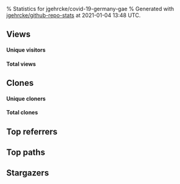 % Statistics for jgehrcke/covid-19-germany-gae
% Generated with [jgehrcke/github-repo-stats](https://github.com/jgehrcke/github-repo-stats) at 2021-01-04 13:48 UTC.


## Views

#### Unique visitors
<div id="chart_views_unique" class="full-width-chart"></div>

#### Total views
<div id="chart_views_total" class="full-width-chart"></div>

<div class="pagebreak-for-print"> </div>


## Clones

#### Unique cloners
<div id="chart_clones_unique" class="full-width-chart"></div>

#### Total clones
<div id="chart_clones_total" class="full-width-chart"></div>



<div class="pagebreak-for-print"> </div>

## Top referrers


<div id="chart_referrers_top_n_alltime" class="full-width-chart"></div>




## Top paths


<div id="chart_paths_top_n_alltime" class="full-width-chart"></div>




<div class="pagebreak-for-print"> </div>

## Stargazers


<div id="chart_stargazers" class="full-width-chart"></div>


<script type="text/javascript">
    vegaEmbed('#chart_views_unique', {"$schema": "https://vega.github.io/schema/vega-lite/v4.8.1.json", "config": {"arc": {"fill": "#333333"}, "area": {"fill": "#333333"}, "axisBottom": {"domainColor": "#a9b4c4", "gridColor": "#a9b4c4", "labelColor": "#333333", "labelFont": "relative-mono-11-pitch-pro, Menlo, monospace", "tickColor": "#a9b4c4", "titleColor": "#333333", "titleFont": "relative-mono-11-pitch-pro, Menlo, monospace"}, "axisLeft": {"domainColor": "#a9b4c4", "gridColor": "#a9b4c4", "labelColor": "#333333", "labelFont": "relative-mono-11-pitch-pro, Menlo, monospace", "tickColor": "#a9b4c4", "titleColor": "#333333", "titleFont": "relative-mono-11-pitch-pro, Menlo, monospace"}, "axisX": {"grid": false}, "axisY": {"grid": false, "labelBound": true}, "background": "#ebebec", "group": {"fill": "#ebebec"}, "header": {"fontWeight": 400, "labelFont": "relative-mono-11-pitch-pro, Menlo, monospace", "titleFont": "relative-mono-11-pitch-pro, Menlo, monospace"}, "legend": {"labelFont": "relative-mono-11-pitch-pro, Menlo, monospace", "symbolSize": 200, "symbolType": "circle", "titleFont": "relative-mono-11-pitch-pro, Menlo, monospace"}, "line": {"color": "#333333", "stroke": "#333333"}, "path": {"stroke": "#333333"}, "point": {"color": "#333333", "cursor": "pointer", "filled": true, "size": 100}, "range": {"category": ["#85a2f7", "#ea9755", "#7eb36a", "#f07071", "#bc85d9", "#e587b6", "#a9b4c4", "#d4c05e", "#64b9c4"]}, "style": {"bar": {"fill": "#333333"}, "text": {"font": "relative-mono-11-pitch-pro, Menlo, monospace", "fontWeight": 400}}, "symbol": {"shape": "circle"}, "title": {"anchor": "start", "font": "relative-mono-11-pitch-pro, Menlo, monospace", "fontWeight": 400}, "trail": {"color": "#333333", "stroke": "#333333"}, "view": {"stroke": null}}, "data": {"name": "data-cc104900c6284fb366ba411c6a186e34"}, "datasets": {"data-cc104900c6284fb366ba411c6a186e34": [{"time": "2020-12-21T00:00:00+00:00", "views_total": 78, "views_unique": 20}, {"time": "2020-12-22T00:00:00+00:00", "views_total": 126, "views_unique": 23}, {"time": "2020-12-23T00:00:00+00:00", "views_total": 87, "views_unique": 20}, {"time": "2020-12-24T00:00:00+00:00", "views_total": 41, "views_unique": 12}, {"time": "2020-12-25T00:00:00+00:00", "views_total": 41, "views_unique": 11}, {"time": "2020-12-26T00:00:00+00:00", "views_total": 274, "views_unique": 20}, {"time": "2020-12-27T00:00:00+00:00", "views_total": 223, "views_unique": 17}, {"time": "2020-12-28T00:00:00+00:00", "views_total": 195, "views_unique": 25}, {"time": "2020-12-29T00:00:00+00:00", "views_total": 143, "views_unique": 22}, {"time": "2020-12-30T00:00:00+00:00", "views_total": 80, "views_unique": 19}, {"time": "2020-12-31T00:00:00+00:00", "views_total": 29, "views_unique": 14}, {"time": "2021-01-01T00:00:00+00:00", "views_total": 27, "views_unique": 14}, {"time": "2021-01-02T00:00:00+00:00", "views_total": 79, "views_unique": 17}, {"time": "2021-01-03T00:00:00+00:00", "views_total": 82, "views_unique": 21}, {"time": "2021-01-04T00:00:00+00:00", "views_total": 40, "views_unique": 16}]}, "encoding": {"x": {"field": "time", "timeUnit": "yearmonthdate", "title": "date", "type": "temporal"}, "y": {"field": "views_unique", "scale": {"domain": [0, 27.500000000000004], "zero": true}, "title": "unique views per day", "type": "quantitative"}}, "height": 200, "mark": {"point": true, "type": "line"}, "padding": 10, "width": "container"}, {"actions": false, "renderer": "svg"}).catch(console.error);
vegaEmbed('#chart_views_total', {"$schema": "https://vega.github.io/schema/vega-lite/v4.8.1.json", "config": {"arc": {"fill": "#333333"}, "area": {"fill": "#333333"}, "axisBottom": {"domainColor": "#a9b4c4", "gridColor": "#a9b4c4", "labelColor": "#333333", "labelFont": "relative-mono-11-pitch-pro, Menlo, monospace", "tickColor": "#a9b4c4", "titleColor": "#333333", "titleFont": "relative-mono-11-pitch-pro, Menlo, monospace"}, "axisLeft": {"domainColor": "#a9b4c4", "gridColor": "#a9b4c4", "labelColor": "#333333", "labelFont": "relative-mono-11-pitch-pro, Menlo, monospace", "tickColor": "#a9b4c4", "titleColor": "#333333", "titleFont": "relative-mono-11-pitch-pro, Menlo, monospace"}, "axisX": {"grid": false}, "axisY": {"grid": false, "labelBound": true}, "background": "#ebebec", "group": {"fill": "#ebebec"}, "header": {"fontWeight": 400, "labelFont": "relative-mono-11-pitch-pro, Menlo, monospace", "titleFont": "relative-mono-11-pitch-pro, Menlo, monospace"}, "legend": {"labelFont": "relative-mono-11-pitch-pro, Menlo, monospace", "symbolSize": 200, "symbolType": "circle", "titleFont": "relative-mono-11-pitch-pro, Menlo, monospace"}, "line": {"color": "#333333", "stroke": "#333333"}, "path": {"stroke": "#333333"}, "point": {"color": "#333333", "cursor": "pointer", "filled": true, "size": 100}, "range": {"category": ["#85a2f7", "#ea9755", "#7eb36a", "#f07071", "#bc85d9", "#e587b6", "#a9b4c4", "#d4c05e", "#64b9c4"]}, "style": {"bar": {"fill": "#333333"}, "text": {"font": "relative-mono-11-pitch-pro, Menlo, monospace", "fontWeight": 400}}, "symbol": {"shape": "circle"}, "title": {"anchor": "start", "font": "relative-mono-11-pitch-pro, Menlo, monospace", "fontWeight": 400}, "trail": {"color": "#333333", "stroke": "#333333"}, "view": {"stroke": null}}, "data": {"name": "data-cc104900c6284fb366ba411c6a186e34"}, "datasets": {"data-cc104900c6284fb366ba411c6a186e34": [{"time": "2020-12-21T00:00:00+00:00", "views_total": 78, "views_unique": 20}, {"time": "2020-12-22T00:00:00+00:00", "views_total": 126, "views_unique": 23}, {"time": "2020-12-23T00:00:00+00:00", "views_total": 87, "views_unique": 20}, {"time": "2020-12-24T00:00:00+00:00", "views_total": 41, "views_unique": 12}, {"time": "2020-12-25T00:00:00+00:00", "views_total": 41, "views_unique": 11}, {"time": "2020-12-26T00:00:00+00:00", "views_total": 274, "views_unique": 20}, {"time": "2020-12-27T00:00:00+00:00", "views_total": 223, "views_unique": 17}, {"time": "2020-12-28T00:00:00+00:00", "views_total": 195, "views_unique": 25}, {"time": "2020-12-29T00:00:00+00:00", "views_total": 143, "views_unique": 22}, {"time": "2020-12-30T00:00:00+00:00", "views_total": 80, "views_unique": 19}, {"time": "2020-12-31T00:00:00+00:00", "views_total": 29, "views_unique": 14}, {"time": "2021-01-01T00:00:00+00:00", "views_total": 27, "views_unique": 14}, {"time": "2021-01-02T00:00:00+00:00", "views_total": 79, "views_unique": 17}, {"time": "2021-01-03T00:00:00+00:00", "views_total": 82, "views_unique": 21}, {"time": "2021-01-04T00:00:00+00:00", "views_total": 40, "views_unique": 16}]}, "encoding": {"x": {"field": "time", "timeUnit": "yearmonthdate", "title": "date", "type": "temporal"}, "y": {"field": "views_total", "scale": {"domain": [0, 301.40000000000003], "zero": true}, "title": "total views per day", "type": "quantitative"}}, "height": 200, "mark": {"point": true, "type": "line"}, "padding": 10, "width": "container"}, {"actions": false, "renderer": "svg"}).catch(console.error);
vegaEmbed('#chart_clones_unique', {"$schema": "https://vega.github.io/schema/vega-lite/v4.8.1.json", "config": {"arc": {"fill": "#333333"}, "area": {"fill": "#333333"}, "axisBottom": {"domainColor": "#a9b4c4", "gridColor": "#a9b4c4", "labelColor": "#333333", "labelFont": "relative-mono-11-pitch-pro, Menlo, monospace", "tickColor": "#a9b4c4", "titleColor": "#333333", "titleFont": "relative-mono-11-pitch-pro, Menlo, monospace"}, "axisLeft": {"domainColor": "#a9b4c4", "gridColor": "#a9b4c4", "labelColor": "#333333", "labelFont": "relative-mono-11-pitch-pro, Menlo, monospace", "tickColor": "#a9b4c4", "titleColor": "#333333", "titleFont": "relative-mono-11-pitch-pro, Menlo, monospace"}, "axisX": {"grid": false}, "axisY": {"grid": false, "labelBound": true}, "background": "#ebebec", "group": {"fill": "#ebebec"}, "header": {"fontWeight": 400, "labelFont": "relative-mono-11-pitch-pro, Menlo, monospace", "titleFont": "relative-mono-11-pitch-pro, Menlo, monospace"}, "legend": {"labelFont": "relative-mono-11-pitch-pro, Menlo, monospace", "symbolSize": 200, "symbolType": "circle", "titleFont": "relative-mono-11-pitch-pro, Menlo, monospace"}, "line": {"color": "#333333", "stroke": "#333333"}, "path": {"stroke": "#333333"}, "point": {"color": "#333333", "cursor": "pointer", "filled": true, "size": 100}, "range": {"category": ["#85a2f7", "#ea9755", "#7eb36a", "#f07071", "#bc85d9", "#e587b6", "#a9b4c4", "#d4c05e", "#64b9c4"]}, "style": {"bar": {"fill": "#333333"}, "text": {"font": "relative-mono-11-pitch-pro, Menlo, monospace", "fontWeight": 400}}, "symbol": {"shape": "circle"}, "title": {"anchor": "start", "font": "relative-mono-11-pitch-pro, Menlo, monospace", "fontWeight": 400}, "trail": {"color": "#333333", "stroke": "#333333"}, "view": {"stroke": null}}, "data": {"name": "data-cbbdd66bfe52b86d8ef158b09857ac66"}, "datasets": {"data-cbbdd66bfe52b86d8ef158b09857ac66": [{"clones_total": 3, "clones_unique": 3, "time": "2020-12-21T00:00:00+00:00"}, {"clones_total": 2, "clones_unique": 2, "time": "2020-12-22T00:00:00+00:00"}, {"clones_total": 2, "clones_unique": 2, "time": "2020-12-23T00:00:00+00:00"}, {"clones_total": 2, "clones_unique": 2, "time": "2020-12-24T00:00:00+00:00"}, {"clones_total": 3, "clones_unique": 3, "time": "2020-12-25T00:00:00+00:00"}, {"clones_total": 45, "clones_unique": 5, "time": "2020-12-26T00:00:00+00:00"}, {"clones_total": 11, "clones_unique": 3, "time": "2020-12-27T00:00:00+00:00"}, {"clones_total": 8, "clones_unique": 3, "time": "2020-12-28T00:00:00+00:00"}, {"clones_total": 7, "clones_unique": 3, "time": "2020-12-29T00:00:00+00:00"}, {"clones_total": 7, "clones_unique": 3, "time": "2020-12-30T00:00:00+00:00"}, {"clones_total": 7, "clones_unique": 3, "time": "2020-12-31T00:00:00+00:00"}, {"clones_total": 7, "clones_unique": 3, "time": "2021-01-01T00:00:00+00:00"}, {"clones_total": 9, "clones_unique": 5, "time": "2021-01-02T00:00:00+00:00"}, {"clones_total": 8, "clones_unique": 4, "time": "2021-01-03T00:00:00+00:00"}, {"clones_total": 4, "clones_unique": 2, "time": "2021-01-04T00:00:00+00:00"}]}, "encoding": {"x": {"field": "time", "timeUnit": "yearmonthdate", "title": "date", "type": "temporal"}, "y": {"field": "clones_unique", "scale": {"domain": [0, 5.5], "zero": true}, "title": "unique clones per day", "type": "quantitative"}}, "height": 200, "mark": {"point": true, "type": "line"}, "padding": 10, "width": "container"}, {"actions": false, "renderer": "svg"}).catch(console.error);
vegaEmbed('#chart_clones_total', {"$schema": "https://vega.github.io/schema/vega-lite/v4.8.1.json", "config": {"arc": {"fill": "#333333"}, "area": {"fill": "#333333"}, "axisBottom": {"domainColor": "#a9b4c4", "gridColor": "#a9b4c4", "labelColor": "#333333", "labelFont": "relative-mono-11-pitch-pro, Menlo, monospace", "tickColor": "#a9b4c4", "titleColor": "#333333", "titleFont": "relative-mono-11-pitch-pro, Menlo, monospace"}, "axisLeft": {"domainColor": "#a9b4c4", "gridColor": "#a9b4c4", "labelColor": "#333333", "labelFont": "relative-mono-11-pitch-pro, Menlo, monospace", "tickColor": "#a9b4c4", "titleColor": "#333333", "titleFont": "relative-mono-11-pitch-pro, Menlo, monospace"}, "axisX": {"grid": false}, "axisY": {"grid": false, "labelBound": true}, "background": "#ebebec", "group": {"fill": "#ebebec"}, "header": {"fontWeight": 400, "labelFont": "relative-mono-11-pitch-pro, Menlo, monospace", "titleFont": "relative-mono-11-pitch-pro, Menlo, monospace"}, "legend": {"labelFont": "relative-mono-11-pitch-pro, Menlo, monospace", "symbolSize": 200, "symbolType": "circle", "titleFont": "relative-mono-11-pitch-pro, Menlo, monospace"}, "line": {"color": "#333333", "stroke": "#333333"}, "path": {"stroke": "#333333"}, "point": {"color": "#333333", "cursor": "pointer", "filled": true, "size": 100}, "range": {"category": ["#85a2f7", "#ea9755", "#7eb36a", "#f07071", "#bc85d9", "#e587b6", "#a9b4c4", "#d4c05e", "#64b9c4"]}, "style": {"bar": {"fill": "#333333"}, "text": {"font": "relative-mono-11-pitch-pro, Menlo, monospace", "fontWeight": 400}}, "symbol": {"shape": "circle"}, "title": {"anchor": "start", "font": "relative-mono-11-pitch-pro, Menlo, monospace", "fontWeight": 400}, "trail": {"color": "#333333", "stroke": "#333333"}, "view": {"stroke": null}}, "data": {"name": "data-cbbdd66bfe52b86d8ef158b09857ac66"}, "datasets": {"data-cbbdd66bfe52b86d8ef158b09857ac66": [{"clones_total": 3, "clones_unique": 3, "time": "2020-12-21T00:00:00+00:00"}, {"clones_total": 2, "clones_unique": 2, "time": "2020-12-22T00:00:00+00:00"}, {"clones_total": 2, "clones_unique": 2, "time": "2020-12-23T00:00:00+00:00"}, {"clones_total": 2, "clones_unique": 2, "time": "2020-12-24T00:00:00+00:00"}, {"clones_total": 3, "clones_unique": 3, "time": "2020-12-25T00:00:00+00:00"}, {"clones_total": 45, "clones_unique": 5, "time": "2020-12-26T00:00:00+00:00"}, {"clones_total": 11, "clones_unique": 3, "time": "2020-12-27T00:00:00+00:00"}, {"clones_total": 8, "clones_unique": 3, "time": "2020-12-28T00:00:00+00:00"}, {"clones_total": 7, "clones_unique": 3, "time": "2020-12-29T00:00:00+00:00"}, {"clones_total": 7, "clones_unique": 3, "time": "2020-12-30T00:00:00+00:00"}, {"clones_total": 7, "clones_unique": 3, "time": "2020-12-31T00:00:00+00:00"}, {"clones_total": 7, "clones_unique": 3, "time": "2021-01-01T00:00:00+00:00"}, {"clones_total": 9, "clones_unique": 5, "time": "2021-01-02T00:00:00+00:00"}, {"clones_total": 8, "clones_unique": 4, "time": "2021-01-03T00:00:00+00:00"}, {"clones_total": 4, "clones_unique": 2, "time": "2021-01-04T00:00:00+00:00"}]}, "encoding": {"x": {"field": "time", "timeUnit": "yearmonthdate", "title": "date", "type": "temporal"}, "y": {"field": "clones_total", "scale": {"domain": [0, 49.50000000000001], "zero": true}, "title": "total clones per day", "type": "quantitative"}}, "height": 200, "mark": {"point": true, "type": "line"}, "padding": 10, "width": "container"}, {"actions": false, "renderer": "svg"}).catch(console.error);
vegaEmbed('#chart_referrers_top_n_alltime', {"$schema": "https://vega.github.io/schema/vega-lite/v4.8.1.json", "config": {"arc": {"fill": "#333333"}, "area": {"fill": "#333333"}, "axisBottom": {"domainColor": "#a9b4c4", "gridColor": "#a9b4c4", "labelColor": "#333333", "labelFont": "relative-mono-11-pitch-pro, Menlo, monospace", "tickColor": "#a9b4c4", "titleColor": "#333333", "titleFont": "relative-mono-11-pitch-pro, Menlo, monospace"}, "axisLeft": {"domainColor": "#a9b4c4", "gridColor": "#a9b4c4", "labelColor": "#333333", "labelFont": "relative-mono-11-pitch-pro, Menlo, monospace", "tickColor": "#a9b4c4", "titleColor": "#333333", "titleFont": "relative-mono-11-pitch-pro, Menlo, monospace"}, "axisX": {"grid": false}, "axisY": {"grid": false}, "background": "#ebebec", "group": {"fill": "#ebebec"}, "header": {"fontWeight": 400, "labelFont": "relative-mono-11-pitch-pro, Menlo, monospace", "titleFont": "relative-mono-11-pitch-pro, Menlo, monospace"}, "legend": {"labelFont": "relative-mono-11-pitch-pro, Menlo, monospace", "symbolSize": 200, "symbolType": "circle", "titleFont": "relative-mono-11-pitch-pro, Menlo, monospace"}, "line": {"color": "#333333", "stroke": "#333333"}, "path": {"stroke": "#333333"}, "point": {"color": "#333333", "cursor": "pointer", "filled": true, "size": 100}, "range": {"category": ["#85a2f7", "#ea9755", "#7eb36a", "#f07071", "#bc85d9", "#e587b6", "#a9b4c4", "#d4c05e", "#64b9c4"]}, "style": {"bar": {"fill": "#333333"}, "text": {"font": "relative-mono-11-pitch-pro, Menlo, monospace", "fontWeight": 400}}, "symbol": {"shape": "circle"}, "title": {"anchor": "start", "font": "relative-mono-11-pitch-pro, Menlo, monospace", "fontWeight": 400}, "trail": {"color": "#333333", "stroke": "#333333"}, "view": {"stroke": null}}, "data": {"name": "data-8e1006997a2e1f88dec595010b0dcc58"}, "datasets": {"data-8e1006997a2e1f88dec595010b0dcc58": [{"referrer": "Google", "time": "2021-01-03T00:00:00+00:00", "views_unique": 44, "views_unique_norm": 3.142857142857143}, {"referrer": "Google", "time": "2021-01-04T00:00:00+00:00", "views_unique": 45, "views_unique_norm": 3.2142857142857144}, {"referrer": "github.com", "time": "2021-01-03T00:00:00+00:00", "views_unique": 44, "views_unique_norm": 3.142857142857143}, {"referrer": "github.com", "time": "2021-01-04T00:00:00+00:00", "views_unique": 42, "views_unique_norm": 3.0}, {"referrer": "t.co", "time": "2021-01-03T00:00:00+00:00", "views_unique": 9, "views_unique_norm": 0.6428571428571429}, {"referrer": "t.co", "time": "2021-01-04T00:00:00+00:00", "views_unique": 9, "views_unique_norm": 0.6428571428571429}, {"referrer": "gehrcke.de", "time": "2021-01-03T00:00:00+00:00", "views_unique": 5, "views_unique_norm": 0.35714285714285715}, {"referrer": "gehrcke.de", "time": "2021-01-04T00:00:00+00:00", "views_unique": 5, "views_unique_norm": 0.35714285714285715}, {"referrer": "DuckDuckGo", "time": "2021-01-03T00:00:00+00:00", "views_unique": 4, "views_unique_norm": 0.2857142857142857}, {"referrer": "DuckDuckGo", "time": "2021-01-04T00:00:00+00:00", "views_unique": 3, "views_unique_norm": 0.21428571428571427}, {"referrer": "covid19-germany.appspot.com", "time": "2021-01-03T00:00:00+00:00", "views_unique": 3, "views_unique_norm": 0.21428571428571427}, {"referrer": "covid19-germany.appspot.com", "time": "2021-01-04T00:00:00+00:00", "views_unique": 2, "views_unique_norm": 0.14285714285714285}, {"referrer": "govdata.de", "time": "2021-01-03T00:00:00+00:00", "views_unique": 2, "views_unique_norm": 0.14285714285714285}, {"referrer": "govdata.de", "time": "2021-01-04T00:00:00+00:00", "views_unique": 2, "views_unique_norm": 0.14285714285714285}, {"referrer": "developer.here.com", "time": "2021-01-03T00:00:00+00:00", "views_unique": 2, "views_unique_norm": 0.14285714285714285}, {"referrer": "developer.here.com", "time": "2021-01-04T00:00:00+00:00", "views_unique": 2, "views_unique_norm": 0.14285714285714285}, {"referrer": "StartPage", "time": "2021-01-03T00:00:00+00:00", "views_unique": 1, "views_unique_norm": 0.07142857142857142}, {"referrer": "StartPage", "time": "2021-01-04T00:00:00+00:00", "views_unique": 1, "views_unique_norm": 0.07142857142857142}, {"referrer": "facebook.com", "time": "2021-01-03T00:00:00+00:00", "views_unique": 1, "views_unique_norm": 0.07142857142857142}, {"referrer": "facebook.com", "time": "2021-01-04T00:00:00+00:00", "views_unique": 1, "views_unique_norm": 0.07142857142857142}]}, "encoding": {"color": {"field": "referrer", "sort": {"field": "order"}, "type": "nominal"}, "x": {"field": "time", "timeUnit": "yearmonthdate", "title": "date", "type": "temporal"}, "y": {"field": "views_unique_norm", "scale": {"domain": [0, 3.535714285714286], "zero": true}, "title": "unique visitors per day (mean from last 14 days)", "type": "quantitative"}}, "height": 300, "mark": {"point": true, "type": "line"}, "padding": 10, "width": "container"}, {"actions": false, "renderer": "svg"}).catch(console.error);
vegaEmbed('#chart_paths_top_n_alltime', {"$schema": "https://vega.github.io/schema/vega-lite/v4.8.1.json", "config": {"arc": {"fill": "#333333"}, "area": {"fill": "#333333"}, "axisBottom": {"domainColor": "#a9b4c4", "gridColor": "#a9b4c4", "labelColor": "#333333", "labelFont": "relative-mono-11-pitch-pro, Menlo, monospace", "tickColor": "#a9b4c4", "titleColor": "#333333", "titleFont": "relative-mono-11-pitch-pro, Menlo, monospace"}, "axisLeft": {"domainColor": "#a9b4c4", "gridColor": "#a9b4c4", "labelColor": "#333333", "labelFont": "relative-mono-11-pitch-pro, Menlo, monospace", "tickColor": "#a9b4c4", "titleColor": "#333333", "titleFont": "relative-mono-11-pitch-pro, Menlo, monospace"}, "axisX": {"grid": false}, "axisY": {"grid": false}, "background": "#ebebec", "group": {"fill": "#ebebec"}, "header": {"fontWeight": 400, "labelFont": "relative-mono-11-pitch-pro, Menlo, monospace", "titleFont": "relative-mono-11-pitch-pro, Menlo, monospace"}, "legend": {"labelFont": "relative-mono-11-pitch-pro, Menlo, monospace", "symbolSize": 200, "symbolType": "circle", "titleFont": "relative-mono-11-pitch-pro, Menlo, monospace"}, "line": {"color": "#333333", "stroke": "#333333"}, "path": {"stroke": "#333333"}, "point": {"color": "#333333", "cursor": "pointer", "filled": true, "size": 100}, "range": {"category": ["#85a2f7", "#ea9755", "#7eb36a", "#f07071", "#bc85d9", "#e587b6", "#a9b4c4", "#d4c05e", "#64b9c4"]}, "style": {"bar": {"fill": "#333333"}, "text": {"font": "relative-mono-11-pitch-pro, Menlo, monospace", "fontWeight": 400}}, "symbol": {"shape": "circle"}, "title": {"anchor": "start", "font": "relative-mono-11-pitch-pro, Menlo, monospace", "fontWeight": 400}, "trail": {"color": "#333333", "stroke": "#333333"}, "view": {"stroke": null}}, "data": {"name": "data-8c56ee7bb776f9d5b4ae9973e7477713"}, "datasets": {"data-8c56ee7bb776f9d5b4ae9973e7477713": [{"path": "/", "time": "2021-01-03T00:00:00+00:00", "views_unique": 132.0, "views_unique_norm": 9.428571428571429}, {"path": "/", "time": "2021-01-04T00:00:00+00:00", "views_unique": 132.0, "views_unique_norm": 9.428571428571429}, {"path": "/blob/master/cases-rki-by-state.csv", "time": "2021-01-03T00:00:00+00:00", "views_unique": 25.0, "views_unique_norm": 1.7857142857142858}, {"path": "/blob/master/cases-rki-by-state.csv", "time": "2021-01-04T00:00:00+00:00", "views_unique": 26.0, "views_unique_norm": 1.8571428571428572}, {"path": "/blob/master/cases-rki-by-ags.csv", "time": "2021-01-03T00:00:00+00:00", "views_unique": 22.0, "views_unique_norm": 1.5714285714285714}, {"path": "/blob/master/cases-rki-by-ags.csv", "time": "2021-01-04T00:00:00+00:00", "views_unique": 22.0, "views_unique_norm": 1.5714285714285714}, {"path": "/blob/master/data.csv", "time": "2021-01-03T00:00:00+00:00", "views_unique": 20.0, "views_unique_norm": 1.4285714285714286}, {"path": "/blob/master/data.csv", "time": "2021-01-04T00:00:00+00:00", "views_unique": 20.0, "views_unique_norm": 1.4285714285714286}, {"path": "/tree/master/gae", "time": "2021-01-03T00:00:00+00:00", "views_unique": null, "views_unique_norm": null}, {"path": "/tree/master/gae", "time": "2021-01-04T00:00:00+00:00", "views_unique": 19.0, "views_unique_norm": 1.3571428571428572}, {"path": "/tree/master/tools", "time": "2021-01-03T00:00:00+00:00", "views_unique": 13.0, "views_unique_norm": 0.9285714285714286}, {"path": "/tree/master/tools", "time": "2021-01-04T00:00:00+00:00", "views_unique": 15.0, "views_unique_norm": 1.0714285714285714}, {"path": "/blob/master/deaths-rki-by-state.csv", "time": "2021-01-03T00:00:00+00:00", "views_unique": 12.0, "views_unique_norm": 0.8571428571428571}, {"path": "/blob/master/deaths-rki-by-state.csv", "time": "2021-01-04T00:00:00+00:00", "views_unique": 12.0, "views_unique_norm": 0.8571428571428571}, {"path": "/issues", "time": "2021-01-03T00:00:00+00:00", "views_unique": 9.0, "views_unique_norm": 0.6428571428571429}, {"path": "/issues", "time": "2021-01-04T00:00:00+00:00", "views_unique": 9.0, "views_unique_norm": 0.6428571428571429}, {"path": "/blob/master/cases-rl-crowdsource-by-state.csv", "time": "2021-01-03T00:00:00+00:00", "views_unique": 7.0, "views_unique_norm": 0.5}, {"path": "/blob/master/cases-rl-crowdsource-by-state.csv", "time": "2021-01-04T00:00:00+00:00", "views_unique": null, "views_unique_norm": null}, {"path": "/pulls", "time": "2021-01-03T00:00:00+00:00", "views_unique": 5.0, "views_unique_norm": 0.35714285714285715}, {"path": "/pulls", "time": "2021-01-04T00:00:00+00:00", "views_unique": 5.0, "views_unique_norm": 0.35714285714285715}]}, "encoding": {"color": {"field": "path", "sort": {"field": "order"}, "type": "nominal"}, "x": {"field": "time", "timeUnit": "yearmonthdate", "title": "date", "type": "temporal"}, "y": {"field": "views_unique_norm", "scale": {"domain": [0, 10.371428571428572], "zero": true}, "title": "unique visitors per day (mean from last 14 days)", "type": "quantitative"}}, "height": 300, "mark": {"point": true, "type": "line"}, "padding": 10, "width": "container"}, {"actions": false, "renderer": "svg"}).catch(console.error);
vegaEmbed('#chart_stargazers', {"$schema": "https://vega.github.io/schema/vega-lite/v4.8.1.json", "config": {"arc": {"fill": "#333333"}, "area": {"fill": "#333333"}, "axisBottom": {"domainColor": "#a9b4c4", "gridColor": "#a9b4c4", "labelColor": "#333333", "labelFont": "relative-mono-11-pitch-pro, Menlo, monospace", "tickColor": "#a9b4c4", "titleColor": "#333333", "titleFont": "relative-mono-11-pitch-pro, Menlo, monospace"}, "axisLeft": {"domainColor": "#a9b4c4", "gridColor": "#a9b4c4", "labelColor": "#333333", "labelFont": "relative-mono-11-pitch-pro, Menlo, monospace", "tickColor": "#a9b4c4", "titleColor": "#333333", "titleFont": "relative-mono-11-pitch-pro, Menlo, monospace"}, "axisX": {"grid": false}, "axisY": {"grid": false}, "background": "#ebebec", "group": {"fill": "#ebebec"}, "header": {"fontWeight": 400, "labelFont": "relative-mono-11-pitch-pro, Menlo, monospace", "titleFont": "relative-mono-11-pitch-pro, Menlo, monospace"}, "legend": {"labelFont": "relative-mono-11-pitch-pro, Menlo, monospace", "symbolSize": 200, "symbolType": "circle", "titleFont": "relative-mono-11-pitch-pro, Menlo, monospace"}, "line": {"color": "#333333", "stroke": "#333333"}, "path": {"stroke": "#333333"}, "point": {"color": "#333333", "cursor": "pointer", "filled": true, "size": 100}, "range": {"category": ["#85a2f7", "#ea9755", "#7eb36a", "#f07071", "#bc85d9", "#e587b6", "#a9b4c4", "#d4c05e", "#64b9c4"]}, "style": {"bar": {"fill": "#333333"}, "text": {"font": "relative-mono-11-pitch-pro, Menlo, monospace", "fontWeight": 400}}, "symbol": {"shape": "circle"}, "title": {"anchor": "start", "font": "relative-mono-11-pitch-pro, Menlo, monospace", "fontWeight": 400}, "trail": {"color": "#333333", "stroke": "#333333"}, "view": {"stroke": null}}, "data": {"name": "data-810b65ead8c1b9f98827bf7c6a3a4252"}, "datasets": {"data-810b65ead8c1b9f98827bf7c6a3a4252": [{"stars_cumulative": 1.0, "time": "2020-03-18T00:00:00+00:00"}, {"stars_cumulative": 2.0, "time": "2020-03-19T00:00:00+00:00"}, {"stars_cumulative": 7.0, "time": "2020-03-20T00:00:00+00:00"}, {"stars_cumulative": 9.0, "time": "2020-03-21T00:00:00+00:00"}, {"stars_cumulative": 17.0, "time": "2020-03-22T00:00:00+00:00"}, {"stars_cumulative": 18.0, "time": "2020-03-23T00:00:00+00:00"}, {"stars_cumulative": 21.0, "time": "2020-03-24T00:00:00+00:00"}, {"stars_cumulative": 23.0, "time": "2020-03-27T00:00:00+00:00"}, {"stars_cumulative": 24.0, "time": "2020-03-29T00:00:00+00:00"}, {"stars_cumulative": 25.0, "time": "2020-03-31T00:00:00+00:00"}, {"stars_cumulative": 30.0, "time": "2020-04-01T00:00:00+00:00"}, {"stars_cumulative": 33.0, "time": "2020-04-02T00:00:00+00:00"}, {"stars_cumulative": 34.0, "time": "2020-04-04T00:00:00+00:00"}, {"stars_cumulative": 36.0, "time": "2020-04-05T00:00:00+00:00"}, {"stars_cumulative": 38.0, "time": "2020-04-06T00:00:00+00:00"}, {"stars_cumulative": 39.0, "time": "2020-04-07T00:00:00+00:00"}, {"stars_cumulative": 42.0, "time": "2020-04-08T00:00:00+00:00"}, {"stars_cumulative": 43.0, "time": "2020-04-13T00:00:00+00:00"}, {"stars_cumulative": 44.0, "time": "2020-04-15T00:00:00+00:00"}, {"stars_cumulative": 45.0, "time": "2020-04-19T00:00:00+00:00"}, {"stars_cumulative": 46.0, "time": "2020-04-20T00:00:00+00:00"}, {"stars_cumulative": 47.0, "time": "2020-04-22T00:00:00+00:00"}, {"stars_cumulative": 48.0, "time": "2020-04-23T00:00:00+00:00"}, {"stars_cumulative": 49.0, "time": "2020-04-25T00:00:00+00:00"}, {"stars_cumulative": 51.0, "time": "2020-05-01T00:00:00+00:00"}, {"stars_cumulative": 52.0, "time": "2020-05-02T00:00:00+00:00"}, {"stars_cumulative": 53.0, "time": "2020-05-04T00:00:00+00:00"}, {"stars_cumulative": 54.0, "time": "2020-05-06T00:00:00+00:00"}, {"stars_cumulative": 55.0, "time": "2020-05-09T00:00:00+00:00"}, {"stars_cumulative": 56.0, "time": "2020-05-10T00:00:00+00:00"}, {"stars_cumulative": 57.0, "time": "2020-05-12T00:00:00+00:00"}, {"stars_cumulative": 59.0, "time": "2020-05-16T00:00:00+00:00"}, {"stars_cumulative": 60.0, "time": "2020-05-19T00:00:00+00:00"}, {"stars_cumulative": 61.0, "time": "2020-05-25T00:00:00+00:00"}, {"stars_cumulative": 63.0, "time": "2020-05-31T00:00:00+00:00"}, {"stars_cumulative": 64.0, "time": "2020-06-03T00:00:00+00:00"}, {"stars_cumulative": 65.0, "time": "2020-06-05T00:00:00+00:00"}, {"stars_cumulative": 66.0, "time": "2020-06-13T00:00:00+00:00"}, {"stars_cumulative": 67.0, "time": "2020-06-16T00:00:00+00:00"}, {"stars_cumulative": 68.0, "time": "2020-06-17T00:00:00+00:00"}, {"stars_cumulative": 70.0, "time": "2020-06-18T00:00:00+00:00"}, {"stars_cumulative": 71.0, "time": "2020-06-19T00:00:00+00:00"}, {"stars_cumulative": 73.0, "time": "2020-06-26T00:00:00+00:00"}, {"stars_cumulative": 74.0, "time": "2020-07-08T00:00:00+00:00"}, {"stars_cumulative": 75.0, "time": "2020-07-23T00:00:00+00:00"}, {"stars_cumulative": 76.0, "time": "2020-07-31T00:00:00+00:00"}, {"stars_cumulative": 78.0, "time": "2020-08-07T00:00:00+00:00"}, {"stars_cumulative": 79.0, "time": "2020-09-23T00:00:00+00:00"}, {"stars_cumulative": 80.0, "time": "2020-10-02T00:00:00+00:00"}, {"stars_cumulative": 81.0, "time": "2020-10-04T00:00:00+00:00"}, {"stars_cumulative": 82.0, "time": "2020-10-12T00:00:00+00:00"}, {"stars_cumulative": 83.0, "time": "2020-10-17T00:00:00+00:00"}, {"stars_cumulative": 85.0, "time": "2020-10-18T00:00:00+00:00"}, {"stars_cumulative": 86.0, "time": "2020-10-20T00:00:00+00:00"}, {"stars_cumulative": 87.0, "time": "2020-10-31T00:00:00+00:00"}, {"stars_cumulative": 89.0, "time": "2020-11-11T00:00:00+00:00"}, {"stars_cumulative": 91.0, "time": "2020-11-23T00:00:00+00:00"}, {"stars_cumulative": 92.0, "time": "2020-11-30T00:00:00+00:00"}, {"stars_cumulative": 93.0, "time": "2020-12-04T00:00:00+00:00"}, {"stars_cumulative": 94.0, "time": "2020-12-11T00:00:00+00:00"}, {"stars_cumulative": 95.0, "time": "2020-12-16T00:00:00+00:00"}, {"stars_cumulative": 96.0, "time": "2020-12-19T00:00:00+00:00"}, {"stars_cumulative": 97.0, "time": "2020-12-28T00:00:00+00:00"}, {"stars_cumulative": 98.0, "time": "2021-01-02T00:00:00+00:00"}]}, "encoding": {"x": {"field": "time", "title": "date", "type": "temporal"}, "y": {"field": "stars_cumulative", "scale": {"domain": [0, 107.80000000000001], "zero": true}, "title": "stargazer count (cumulative)", "type": "quantitative"}}, "height": 300, "mark": {"point": true, "type": "line"}, "padding": 10, "width": "container"}, {"actions": false, "renderer": "svg"}).catch(console.error);
    </script>